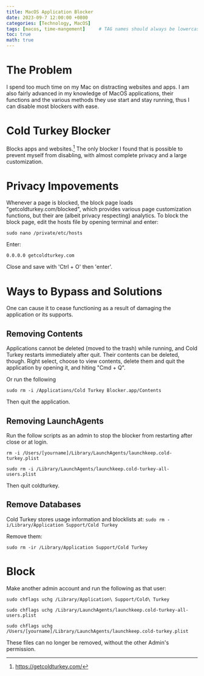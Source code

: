 ```yaml
---
title: MacOS Application Blocker 
date: 2023-09-7 12:00:00 +0800
categories: [Technology, MacOS]
tags: [macos, time-mangement]     # TAG names should always be lowercase
toc: true
math: true
---
```


# The Problem 
I spend too much time on my Mac on distracting websites and apps. I am also fairly advanced in my knowledge of MacOS applications, their functions and the various methods they use start and stay running, thus I can disable most blockers with ease.

# Cold Turkey Blocker 
Blocks apps and websites.[^1] The only blocker I found that is possible to prevent myself from disabling, with almost complete privacy and a large customization.

# Privacy Impovements
Whenever a page is blocked, the block page loads "getcoldturkey.com/blocked", which provides various page customization functions, but their are (albeit privacy respecting) analytics. To block the block page, edit the hosts file by opening terminal and enter: 

`
sudo nano /private/etc/hosts
`

Enter:

`
0.0.0.0 getcoldturkey.com
`

Close and save with 'Ctrl + O' then 'enter'.

# Ways to Bypass and Solutions
One can cause it to cease functioning as a result of damaging the application or its supports.

## Removing Contents 
Applications cannot be deleted (moved to the trash) while running, and Cold Turkey restarts immediately after quit. Their contents can be deleted, though. Right select, choose to view contents, delete them and quit the application by opening it, and hiting "Cmd + Q".

Or run the following 

```
sudo rm -i /Applications/Cold Turkey Blocker.app/Contents
```

Then quit the application.

## Removing LaunchAgents
Run the follow scripts as an admin to stop the blocker from restarting after close or at login.
```
rm -i /Users/[yourname]/Library/LaunchAgents/launchkeep.cold-turkey.plist
```
```
sudo rm -i /Library/LaunchAgents/launchkeep.cold-turkey-all-users.plist
```

Then quit coldturkey.

## Remove Databases 
Cold Turkey stores usage information and blocklists at:
`
sudo rm -i/Library/Application Support/Cold Turkey
`

Remove them:
```
sudo rm -ir /Library/Application Support/Cold Turkey
```

# Block 
Make another admin account and run the following as that user:

```
sudo chflags uchg /Library/Application\ Support/Cold\ Turkey
```
```
sudo chflags uchg /Library/LaunchAgents/launchkeep.cold-turkey-all-users.plist
```
```
sudo chflags uchg /Users/[yourname]/Library/LaunchAgents/launchkeep.cold-turkey.plist
```

These files can no longer be removed, without the other Admin's permission.

[^1]: https://getcoldturkey.com/
